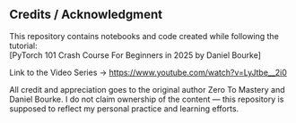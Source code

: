 ## Credits / Acknowledgment
This repository contains notebooks and code created while following the tutorial:  
[PyTorch 101 Crash Course For Beginners in 2025 by Daniel Bourke]

Link to the Video Series -> 
https://www.youtube.com/watch?v=LyJtbe__2i0

All credit and appreciation goes to the original author Zero To Mastery and Daniel Bourke. 
I do not claim ownership of the content — this repository is supposed to reflect my personal practice and learning efforts.
